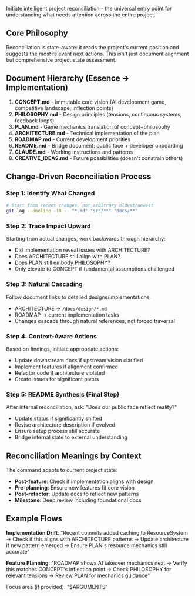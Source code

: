 Initiate intelligent project reconciliation - the universal entry point for understanding what needs attention across the entire project.

## Core Philosophy
Reconciliation is state-aware: it reads the project's current position and suggests the most relevant next actions. This isn't just document alignment but comprehensive project state assessment.

## Document Hierarchy (Essence → Implementation)
1. **CONCEPT.md** - Immutable core vision (AI development game, competitive landscape, inflection points)
2. **PHILOSOPHY.md** - Design principles (tensions, continuous systems, feedback loops)
3. **PLAN.md** - Game mechanics translation of concept+philosophy
4. **ARCHITECTURE.md** - Technical implementation of the plan
5. **ROADMAP.md** - Current development priorities
6. **README.md** - Bridge document: public face + developer onboarding
7. **CLAUDE.md** - Working instructions and patterns
8. **CREATIVE_IDEAS.md** - Future possibilities (doesn't constrain others)

## Change-Driven Reconciliation Process

### Step 1: Identify What Changed
```bash
# Start from recent changes, not arbitrary oldest/newest
git log --oneline -10 -- "*.md" "src/**" "docs/**"
```

### Step 2: Trace Impact Upward
Starting from actual changes, work backwards through hierarchy:
- Did implementation reveal issues with ARCHITECTURE?
- Does ARCHITECTURE still align with PLAN?
- Does PLAN still embody PHILOSOPHY?
- Only elevate to CONCEPT if fundamental assumptions challenged

### Step 3: Natural Cascading
Follow document links to detailed designs/implementations:
- ARCHITECTURE → `/docs/design/*.md`
- ROADMAP → current implementation tasks
- Changes cascade through natural references, not forced traversal

### Step 4: Context-Aware Actions
Based on findings, initiate appropriate actions:
- Update downstream docs if upstream vision clarified
- Implement features if alignment confirmed
- Refactor code if architecture violated
- Create issues for significant pivots

### Step 5: README Synthesis (Final Step)
After internal reconciliation, ask: "Does our public face reflect reality?"
- Update status if significantly shifted
- Revise architecture description if evolved
- Ensure setup process still accurate
- Bridge internal state to external understanding

## Reconciliation Meanings by Context

The command adapts to current project state:
- **Post-feature**: Check if implementation aligns with design
- **Pre-planning**: Ensure new features fit core vision
- **Post-refactor**: Update docs to reflect new patterns
- **Milestone**: Deep review including foundational docs

## Example Flows

**Implementation Drift**:
"Recent commits added caching to ResourceSystem → Check if this aligns with ARCHITECTURE patterns → Update architecture if new pattern emerged → Ensure PLAN's resource mechanics still accurate"

**Feature Planning**:
"ROADMAP shows AI takeover mechanics next → Verify this matches CONCEPT's inflection point → Check PHILOSOPHY for relevant tensions → Review PLAN for mechanics guidance"

Focus area (if provided): "$ARGUMENTS"